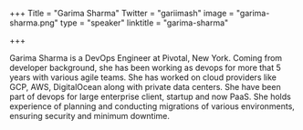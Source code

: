 +++
Title = "Garima Sharma"
Twitter = "gariimash"
image = "garima-sharma.png"
type = "speaker"
linktitle = "garima-sharma"

+++

Garima Sharma is a DevOps Engineer at Pivotal, New York. Coming from developer background, she has been working as devops for more that 5 years with various agile teams. She has worked on cloud providers like GCP, AWS, DigitalOcean along with private data centers. She have been part of devops for large enterprise client, startup and now PaaS. She holds experience of planning and conducting migrations of various environments, ensuring security and minimum downtime.
